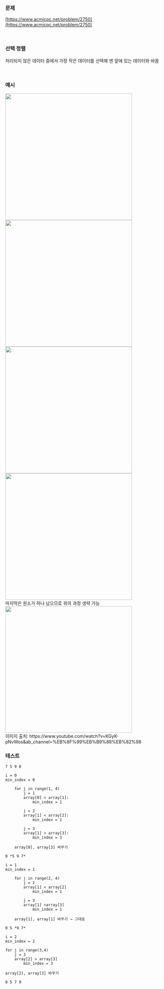 ### 문제

[https://www.acmicpc.net/problem/2750](https://www.acmicpc.net/problem/2750)

<br>

### 선택 정렬

처리되지 않은 데이터 중에서 가장 작은 데이터를 선택해 맨 앞에 있는 데이터와 바꿈

<br>

### 예시

<img src="https://postfiles.pstatic.net/MjAyMzA1MTlfMTEy/MDAxNjg0NTAwNjEwOTcy.GQcePh5f9GRp8_GEtAnEV4Oy86_QtKckgxeXqpP60x4g.veaqMBQ9-F1mKJFAAvwOCShvR333q-BwkVhjfi-j71Mg.PNG.loveanna1207/image.png?type=w773" width="400">

<br>

<img src="https://postfiles.pstatic.net/MjAyMzA1MTlfNzYg/MDAxNjg0NTAwNjE4MzM2.OezeRv8rViobgkJMVajs2R5cra5c9WHuzW0OnuIUjTEg.lb7My2iNfgtHAqiA52jTLCAz0nOH9-DG7RXWBPObGmog.PNG.loveanna1207/image.png?type=w773" width="400">

<br>

<img src="https://postfiles.pstatic.net/MjAyMzA1MTlfODgg/MDAxNjg0NTAwNjI4NjU2.jiOorbMnhZrXcetVvbkBEqHZax3MQGcjNkW-th6D1EIg.96BogEsZUJQ7F9M13NSTK8JipuMcfQGEaX3zJtopcTUg.PNG.loveanna1207/image.png?type=w773" width="400">

<br>

<img src="https://postfiles.pstatic.net/MjAyMzA1MTlfMTc1/MDAxNjg0NTAwNjM2NTcw.sTCK8vx4-Nwyrpt05ElUDNqN7HGLCJXhjFZbaMJmATEg.sSJ1rTGNshTU8v3KFLuJ_qmMTeRq_cWmIIAP4Kp-KYgg.PNG.loveanna1207/image.png?type=w773" width="400">

<br>
마지막은 원소가 하나 남으므로 위의 과정 생략 가능
<img src="https://postfiles.pstatic.net/MjAyMzA1MTlfODkg/MDAxNjg0NTAwNjQzNTc2.JmmU0o-r74C26VYrVtuUOc_g10-7t_MZDlbPTOUzGKIg.TNnePMJaxlJtx7APnNV74ElkrmwSnbDzkQppHbE7QLYg.PNG.loveanna1207/image.png?type=w773" width="400">

<br>
이미지 출처: https://www.youtube.com/watch?v=KGyK-pNvWos&ab_channel=%EB%8F%99%EB%B9%88%EB%82%98 

<br>

### 테스트

```
7 5 9 0

i = 0
min_index = 0

	for j in range(1, 4)
		j = 1
		array[0] > array[1]:
			min_index = 1

		j = 2
		array[1] < array[2]:
			min_index = 1
	
		j = 3
		array[1] > array[3]:
			min_index = 3

	array[0], array[3] 바꾸기

0 *5 9 7*

i = 1
min_index = 1

	for j in range(2, 4)
		j = 2
		array[1] < array[2]
			min_index = 1
		
		j = 3
		array[1] <array[3]
			min_index = 1

	array[1], array[1] 바꾸기 → 그대로

0 5 *9 7*

i = 2
min_index = 2

for j in range(3,4)
	j = 3
	array[2] > array[3]
		min_index = 3

array[2], array[3] 바꾸기 

0 5 7 9
```